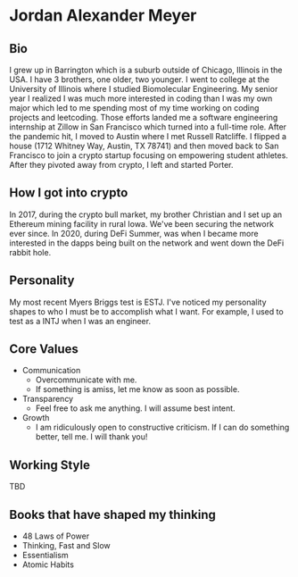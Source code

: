 # Jordan Alexander Meyer
## Bio
I grew up in Barrington which is a suburb outside of Chicago, Illinois in the USA. I have 3 brothers, one older, two younger. I went to college at the University of Illinois where I studied Biomolecular Engineering. My senior year I realized I was much more interested in coding than I was my own major which led to me spending most of my time working on coding projects and leetcoding. Those efforts landed me a software engineering internship at Zillow in San Francisco which turned into a full-time role. After the pandemic hit, I moved to Austin where I met Russell Ratcliffe. I flipped a house (1712 Whitney Way, Austin, TX 78741) and then moved back to San Francisco to join a crypto startup focusing on empowering student athletes. After they pivoted away from crypto, I left and started Porter.

## How I got into crypto
In 2017, during the crypto bull market, my brother Christian and I set up an Ethereum mining facility in rural Iowa. We've been securing the network ever since. In 2020, during DeFi Summer, was when I became more interested in the dapps being built on the network and went down the DeFi rabbit hole.

## Personality
My most recent Myers Briggs test is ESTJ. I've noticed my personality shapes to who I must be to accomplish what I want. For example, I used to test as a INTJ when I was an engineer.

## Core Values
* Communication
  * Overcommunicate with me.
  * If something is amiss, let me know as soon as possible.
* Transparency
  * Feel free to ask me anything. I will assume best intent.
* Growth
  * I am ridiculously open to constructive criticism. If I can do something better, tell me. I will thank you!

## Working Style
TBD

## Books that have shaped my thinking
* 48 Laws of Power
* Thinking, Fast and Slow
* Essentialism
* Atomic Habits